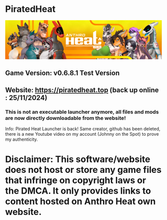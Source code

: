 # PiratedHeat

![alt text](https://github.com/johnnyonthespot2/PiratedHeat/blob/main/banner.png)

## Game Version: v0.6.8.1 Test Version
## Website: https://piratedheat.top (back up online : 25/11/2024)
### This is not an executable launcher anymore, all files and mods are now directly downloadable from the website!

Info: Pirated Heat Launcher is back! Same creator, github has been deleted, there is a new Youtube video on my account (Johnny on the Spot) to prove my authenticity.

# Disclaimer: This software/website does not host or store any game files that infringe on copyright laws or the DMCA. It only provides links to content hosted on Anthro Heat own website.
